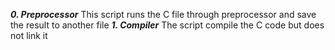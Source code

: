 ***0. Preprocessor***
This script runs the C file through preprocessor and save the result to another file
***1. Compiler***
The script compile the C code but does not link it
